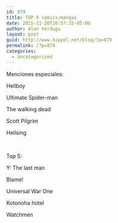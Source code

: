```yaml
---
id: 879
title: TOP 5 comics/mangas
date: 2015-11-20T20:57:32-05:00
author: Alan Verdugo
layout: post
guid: http://www.kippel.net/blog/?p=879
permalink: /?p=879
categories:
  - Uncategorized
---
```

Menciones especiales:

Hellboy

Ultimate Spider-man

The walking dead

Scott Pilgrim

Hellsing

&nbsp;

Top 5:

Y: The last man

Blame!

Universal War One

Kotonoha hotel

Watchmen

&nbsp;